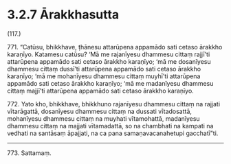 # 3.2.7 Ārakkhasutta

(117.)

771\. “Catūsu, bhikkhave, ṭhānesu attarūpena appamādo sati cetaso ārakkho karaṇīyo. Katamesu catūsu? ‘Mā me rajanīyesu dhammesu cittaṃ rajjī’ti attarūpena appamādo sati cetaso ārakkho karaṇīyo; ‘mā me dosanīyesu dhammesu cittaṃ dussī’ti attarūpena appamādo sati cetaso ārakkho karaṇīyo; ‘mā me mohanīyesu dhammesu cittaṃ muyhī’ti attarūpena appamādo sati cetaso ārakkho karaṇīyo; ‘mā me madanīyesu dhammesu cittaṃ majjī’ti attarūpena appamādo sati cetaso ārakkho karaṇīyo.

772\. Yato kho, bhikkhave, bhikkhuno rajanīyesu dhammesu cittaṃ na rajjati vītarāgattā, dosanīyesu dhammesu cittaṃ na dussati vītadosattā, mohanīyesu dhammesu cittaṃ na muyhati vītamohattā, madanīyesu dhammesu cittaṃ na majjati vītamadattā, so na chambhati na kampati na vedhati na santāsaṃ āpajjati, na ca pana samaṇavacanahetupi gacchatī”ti.

---

773\. Sattamaṃ.
